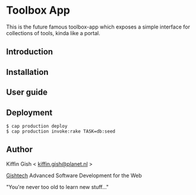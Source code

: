 # Toolbox App

This is the future famous toolbox-app which exposes a simple interface for collections of tools, kinda like a portal.

## Introduction


## Installation


## User guide


## Deployment

    $ cap production deploy
    $ cap production invoke:rake TASK=db:seed

## Author

Kiffin Gish \< kiffin.gish@planet.nl \>

[Gishtech](http://gishtech.com)
Advanced Software Development for the Web

"You're never too old to learn new stuff..."
